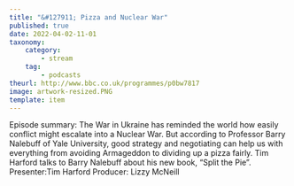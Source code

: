 ```yaml
---
title: "&#127911; Pizza and Nuclear War"
published: true
date: 2022-04-02-11-01
taxonomy:
    category:
        - stream
    tag:
        - podcasts
theurl: http://www.bbc.co.uk/programmes/p0bw7817
image: artwork-resized.PNG
template: item
---
```


Episode summary: The War in Ukraine has reminded the world how easily conflict might escalate into a Nuclear War. But according to Professor Barry Nalebuff of Yale University, good strategy and negotiating can help us with everything from avoiding Armageddon to dividing up a pizza fairly. Tim Harford talks to Barry Nalebuff about his new book, &ldquo;Split the Pie&rdquo;. Presenter:Tim Harford Producer: Lizzy McNeill
